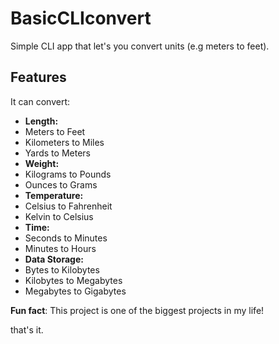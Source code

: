 # BasicCLIconvert
Simple CLI app that let's you convert units (e.g meters to feet).

## Features
It can convert:
- **Length:**
- Meters to Feet
- Kilometers to Miles
- Yards to Meters
- **Weight:**
- Kilograms to Pounds
- Ounces to Grams
- **Temperature:**
- Celsius to Fahrenheit
- Kelvin to Celsius
- **Time:**
- Seconds to Minutes
- Minutes to Hours
- **Data Storage:**
- Bytes to Kilobytes
- Kilobytes to Megabytes
- Megabytes to Gigabytes

**Fun fact**: This project is one of the biggest projects in my life!

that's it.